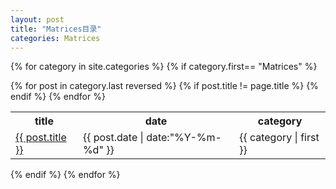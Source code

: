 ```yaml
---
layout: post
title: "Matrices目录"
categories: Matrices
---
```

{% for category in site.categories %}
{% if category.first== "Matrices" %}
<table>
	<tr>
		<th>title</th>
		<th>date</th>	
		<th>category</th>
	</tr>
			{% for post in category.last reversed %}
				{% if post.title != page.title %}
					<tr>
						<td><a href="{{ post.url }}">{{ post.title }}</a></td>
						<td>{{ post.date | date:"%Y-%m-%d" }}</td>
						<td>{{ category | first }}</td>
					</tr>
				{% endif %}
			{% endfor %}
</table>
{% endif %}
{% endfor %}

